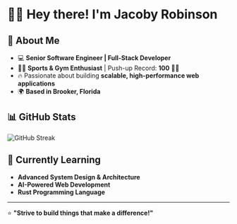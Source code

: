 # 👏🏾 Hey there! I'm Jacoby Robinson

## 🚀 About Me
- 💻 **Senior Software Engineer | Full-Stack Developer**
- 🏋️‍♂️ **Sports & Gym Enthusiast** | Push-up Record: **100** 💪🏾
- 🔥 Passionate about building **scalable, high-performance web applications**
- 🌍 **Based in Brooker, Florida**  

## 📊 GitHub Stats
![GitHub Streak](https://github-readme-streak-stats.herokuapp.com/?user=jrobindev&theme=tokyonight&hide_border=true)

## 📌 Currently Learning
- **Advanced System Design & Architecture**  
- **AI-Powered Web Development**  
- **Rust Programming Language**  

---

⭐ **"Strive to build things that make a difference!"**

